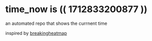 # time_now is (( 1712833200877 ))

an automated repo that shows the currnent time

inspired by [breakingheatmap](https://github.com/breakingheatmap/breakingheatmap)